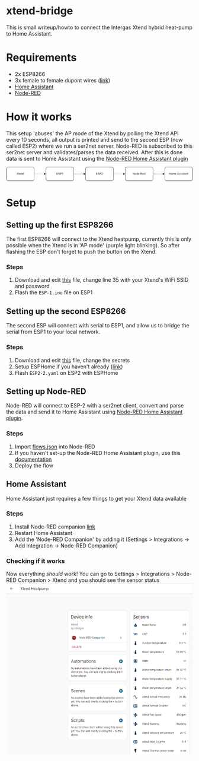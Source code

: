 # xtend-bridge
This is small writeup/howto to connect the Intergas Xtend hybrid heat-pump to Home Assistant.

# Requirements
* 2x ESP8266
* 3x female to female dupont wires ([link](https://www.tinytronics.nl/shop/en/cables-and-connectors/cables-and-adapters/prototyping-wires/dupont-compatible-and-jumper/dupont-jumper-wire-female-female-10cm-10-wires))
* [Home Assistant](https://www.home-assistant.io/)
* [Node-RED](https://nodered.org/)

# How it works
This setup 'abuses' the AP mode of the Xtend by polling the Xtend API every 10 seconds, all output is printed and send to the second ESP (now called ESP2) where we run a ser2net server. Node-RED is subscribed to this ser2net server and validates/parses the data received. After this is done data is sent to Home Assistant using the [Node-RED Home Assistant plugin](node-red-contrib-home-assistant-websocket)

![Xtend Data Flow](https://raw.githubusercontent.com/thomasvt1/xtend-bridge/main/images/xtend-esp-bridge.drawio.png "Xtend Data Flow")


# Setup

## Setting up the first ESP8266
The first ESP8266 will connect to the Xtend heatpump, currently this is only possible when the Xtend is in 'AP mode' (purple light blinking). So after flashing the ESP don't forget to push the button on the Xtend.
### Steps
1. Download and edit [this](ESP-1.ino) file, change line 35 with your Xtend's WiFi SSID and password
1. Flash the `ESP-1.ino` file on ESP1

## Setting up the second ESP8266
The second ESP will connect with serial to ESP1, and allow us to bridge the serial from ESP1 to your local network.
### Steps
1. Download and edit [this](ESP-2.yaml) file, change the secrets
2. Setup ESPHome if you haven't already ([link](https://esphome.io/guides/getting_started_command_line))
3. Flash `ESP2-2.yaml` on ESP2 with ESPHome

## Setting up Node-RED
Node-RED will connect to ESP-2 with a ser2net client, convert and parse the data and send it to Home Assistant using [Node-RED Home Assistant plugin](node-red-contrib-home-assistant-websocket).
### Steps
1. Import [flows.json](flows.json) into Node-RED
2. If you haven't set-up the Node-RED Home Assistant plugin, use this [documentation](https://zachowj.github.io/node-red-contrib-home-assistant-websocket/guide/#using-the-palette-manager)
3. Deploy the flow

## Home Assistant
Home Assistant just requires a few things to get your Xtend data available
### Steps
1. Install Node-RED companion [link](https://github.com/zachowj/hass-node-red)
2. Restart Home Assistant
3. Add the 'Node-RED Companion' by adding it (Settings > Integrations -> Add Integration -> Node-RED Companion)

### Checking if it works
Now everything _should_ work!
You can go to Settings > Integrations > Node-RED Companion > Xtend and you should see the sensor status
![Home Assistant Sensor Readings](https://raw.githubusercontent.com/thomasvt1/xtend-bridge/main/images/home-assistant-node-red.png "Home Assistant Sensor Readings")
